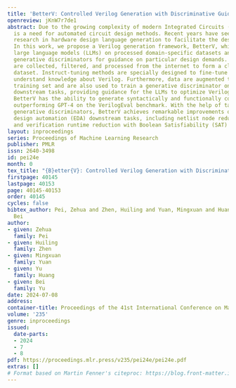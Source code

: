 ```yaml
---
title: 'BetterV: Controlled Verilog Generation with Discriminative Guidance'
openreview: jKnW7r7de1
abstract: Due to the growing complexity of modern Integrated Circuits (ICs), there
  is a need for automated circuit design methods. Recent years have seen increasing
  research in hardware design language generation to facilitate the design process.
  In this work, we propose a Verilog generation framework, BetterV, which fine-tunes
  large language models (LLMs) on processed domain-specific datasets and incorporates
  generative discriminators for guidance on particular design demands. Verilog modules
  are collected, filtered, and processed from the internet to form a clean and abundant
  dataset. Instruct-tuning methods are specially designed to fine-tune the LLMs to
  understand knowledge about Verilog. Furthermore, data are augmented to enrich the
  training set and are also used to train a generative discriminator on particular
  downstream tasks, providing guidance for the LLMs to optimize Verilog implementation.
  BetterV has the ability to generate syntactically and functionally correct Verilog,
  outperforming GPT-4 on the VerilogEval benchmark. With the help of task-specific
  generative discriminators, BetterV achieves remarkable improvements on various electronic
  design automation (EDA) downstream tasks, including netlist node reduction for synthesis
  and verification runtime reduction with Boolean Satisfiability (SAT) solving.
layout: inproceedings
series: Proceedings of Machine Learning Research
publisher: PMLR
issn: 2640-3498
id: pei24e
month: 0
tex_title: "{B}etter{V}: Controlled Verilog Generation with Discriminative Guidance"
firstpage: 40145
lastpage: 40153
page: 40145-40153
order: 40145
cycles: false
bibtex_author: Pei, Zehua and Zhen, Huiling and Yuan, Mingxuan and Huang, Yu and Yu,
  Bei
author:
- given: Zehua
  family: Pei
- given: Huiling
  family: Zhen
- given: Mingxuan
  family: Yuan
- given: Yu
  family: Huang
- given: Bei
  family: Yu
date: 2024-07-08
address:
container-title: Proceedings of the 41st International Conference on Machine Learning
volume: '235'
genre: inproceedings
issued:
  date-parts:
  - 2024
  - 7
  - 8
pdf: https://proceedings.mlr.press/v235/pei24e/pei24e.pdf
extras: []
# Format based on Martin Fenner's citeproc: https://blog.front-matter.io/posts/citeproc-yaml-for-bibliographies/
---
```

